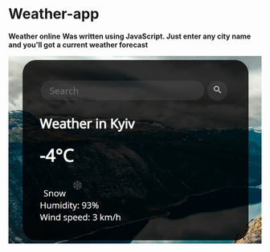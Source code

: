 # Weather-app
**Weather online**
**Was written using JavaScript. Just enter any city name and you'll got a current weather forecast**

![weather online screenshot](https://github.com/GavrylenkoDenys/weather-app-main/blob/main/Screenshot%202021-01-30%20174607.jpg)
